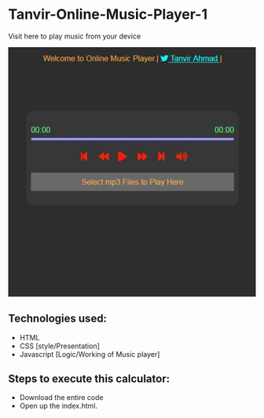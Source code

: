 # Tanvir-Online-Music-Player-1
 Visit here to play music from your device

![title-pic](https://raw.githubusercontent.com/TanvirBD71/Tanvir-Online-Music-Player-1/main/Capt47889378ure.JPG)

## Technologies used: 
- HTML
- CSS [style/Presentation]
- Javascript [Logic/Working of Music player]

## Steps to execute this calculator:
- Download the entire code 
- Open up the index.html.
